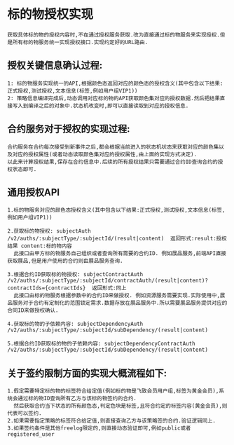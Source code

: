 
# 标的物授权实现
    获取具体标的物的授权内容时,不在通过授权服务获取.改为直接通过标的物服务来实现授权.但是所有标的物服务统一实现授权接口.实现约定好的URL路由.

## 授权关键信息确认过程:
    1: 标的物服务实现统一的API,根据颜色态返回对应的颜色态的授权含义(其中包含以下结果:正式授权,测试授权,文本信息(标签,例如用户组VIP1))
    2: 策略信息编译完成后,动态调用对应标的物的API获取颜色集对应的授权数据.然后把结果直接写入到编译之后的对象中.状态机改变时,即可以直接读取到对应的授权信息.  

## 合约服务对于授权的实现过程:
    合约服务在合约每次接受到新事件之后,都会根据当前进入的状态机状态来获取对应的颜色集以及对应的授权属性(或者动态读取颜色集对应的授权属性,由上面的实现方式决定).
    以此来计算授权结果,保存在合约信息中.后续的所有授权结果只需要通过合约ID查询合约的授权状态即可.

## 通用授权API

    1.标的物服务对应的颜色态授权含义(其中包含以下结果:正式授权,测试授权,文本信息(标签,例如用户组VIP1))

    2.获取标的物授权: subjectAuth   /v2/auths/:subjectType/:subjectId/(result|content)  返回形式:result:授权结果 content:标的物内容
      此接口由甲方标的物服务自己组织或者查询所有需要的合约ID. 例如展品服务,前端API直接获取展品,但是用户使用的合约则由展品服务查询.

    3.根据合约ID获取标的物授权: subjectContractAuth   /v2/auths/:subjectType/:subjectId/contractAuth/(result|content)?contractIds={contractIds}  返回形式:同上
      此接口由标的物服务根据参数中的合约ID来做授权. 例如资源服务需要实现.实际使用中,展品服务对于合约有定制化的范围锁定需求.数据存放在展品服务中.所以需要展品服务提供对应的合同ID来做授权确认.

    4.获取标的物的子依赖内容: subjectDependencyAuth /v2/auths/:subjectType/:subjectId/subDependency/(result|content)

    5.根据合约ID获取标的物的子依赖内容: subjectDependencyContractAuth /v2/auths/:subjectType/:subjectId/subDependency/(result|content)
      
 
## 关于签约限制方面的实现大概流程如下:

    1.假定需要特定标的物的标签符合给定值(例如标的物是飞致会员用户组,标签为黄金会员),系统会通过标的物ID查询所有乙方与该标的物签约的合约.
      然后获取合约当下状态的所有颜色态,判定色块是标签,且符合约定的标签内容(黄金会员),则代表可以签约.
    2.如果需要指定策略的标签符合给定值,则直接查询乙方与该策略签的合约.验证逻辑同上.
    3.如果签约条件是其他freelog限定的,则直接动态验证即可,例如public或者registered_user
  

 

